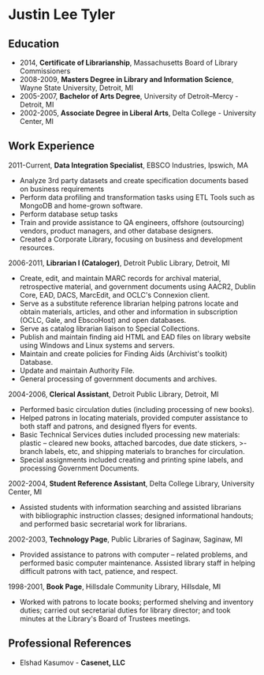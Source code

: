 Justin Lee Tyler
===

Education
---
- 2014, **Certificate of Librarianship**, Massachusetts Board of Library Commissioners
- 2008-2009, **Masters Degree in Library and Information Science**, Wayne State University, Detroit, MI
- 2005-2007, **Bachelor of Arts Degree**, University of Detroit–Mercy - Detroit, MI
- 2002-2005, **Associate Degree in Liberal Arts**, Delta College - University Center, MI

Work Experience
---
2011-Current, **Data Integration Specialist**, EBSCO Industries, Ipswich, MA
- Analyze 3rd party datasets and create specification documents based on business requirements
- Perform data profiling and transformation tasks using ETL Tools such as MongoDB and home-grown software. 
- Perform database setup tasks
- Train and provide assistance to QA engineers, offshore (outsourcing) vendors, product managers, and other database designers. 
- Created a Corporate Library, focusing on business and development resources.

2006-2011, **Librarian I (Cataloger)**, Detroit Public Library, Detroit, MI
- Create, edit, and maintain MARC records for archival material, retrospective material, and government documents using AACR2, Dublin Core, EAD, DACS, MarcEdit, and OCLC's Connexion client.
- Serve as a substitute reference librarian helping patrons locate and obtain materials, articles, and other and information in subscription (OCLC, Gale, and EbscoHost) and open databases.
- Serve as catalog librarian liaison to Special Collections.
- Publish and maintain finding aid HTML and EAD files on library website using Windows and Linux systems and servers.
- Maintain and create policies for Finding Aids (Archivist's toolkit) Database.
- Update and maintain Authority File.
- General processing of government documents and archives.

2004-2006, **Clerical Assistant**, Detroit Public Library, Detroit, MI
- Performed basic circulation duties (including processing of new books).
- Helped patrons in locating materials, provided computer assistance to both staff and patrons, and designed flyers for events.
- Basic Technical Services duties included processing new materials: plastic – cleared new books, attached barcodes, due date stickers, >- branch labels, etc, and shipping materials to branches for circulation.
- Special assignments included creating and printing spine labels, and processing Government Documents.

2002-2004, **Student Reference Assistant**, Delta College Library, University Center, MI
- Assisted students with information searching and assisted librarians with bibliographic instruction classes; designed informational handouts; and performed basic secretarial work for librarians.

2002-2003, **Technology Page**, Public Libraries of Saginaw, Saginaw, MI
- Provided assistance to patrons with computer – related problems, and performed basic computer maintenance. Assisted library staff in helping difficult patrons with tact, patience, and respect.

1998-2001, **Book Page**, Hillsdale Community Library, Hillsdale, MI
- Worked with patrons to locate books; performed shelving and inventory duties; carried out secretarial duties for library director; and took minutes at the Library's Board of Trustees meetings.

Professional References
---
- Elshad Kasumov - **Casenet, LLC**
